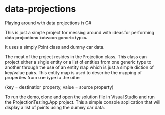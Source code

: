 # data-projections
Playing around with data projections in C#

This is just a simple project for messing around with ideas for performing data projections between generic types.

It uses a simply Point class and dummy car data.

The meat of the project resides in the Projection class. This class can project either a single entity or a list of entities
from one generic type to another through the use of an entity map which is just a simple diction of key/value pairs. This
entity map is used to describe the mapping of properties from one type to the other

(key = destination property, value = source property)

To run the demo, clone and open the solution file in Visual Studio and run the ProjectionTesting.App project. This a simple console
application that will display a list of points using the dummy car data.
